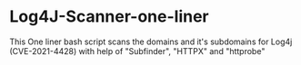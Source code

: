 # Log4J-Scanner-one-liner

This One liner bash script scans the domains and it's subdomains for Log4j (CVE-2021-4428)
with help of "Subfinder", "HTTPX" and "httprobe"
